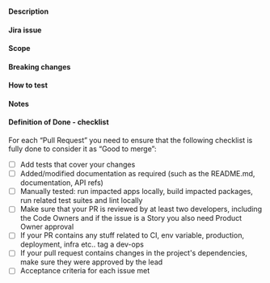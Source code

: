 ### <!-- Title : A cool name for the pull request -->

#### Description

<!-- A moderate description of the feature and what it does. You can precise what is new and/or what it removes.

Any relevant information that can help the reviewers understand the goal of the PR -->

#### Jira issue

<!-- The linked Jira issue. If there is not issue, and it is a hotfix, create the issue in Jira -->

#### Scope

<!-- List the affected apps and/or packages by your changes -->

#### Breaking changes

<!-- Whether or not this pull request brings breaking changes to the codebase.

**A breaking change is a non backward compatible change that cause the app to break if the code is not correctly migrated to the version of the pull request

Mention the developer team in case of a breaking change pull request (ntdt/team)
** -->

#### How to test

<!-- Give short, but relevant and clear explanations of **what** and **how** to test you pull request. -->

#### Notes

<!-- Write any additional information that doesn't fit in the other sections, to help the reviewers, or give more context to the changes brought by the pull request. -->

#### Definition of Done - checklist

For each “Pull Request” you need to ensure that the following checklist is fully done to consider it as “Good to merge”:

- [ ] Add tests that cover your changes
- [ ] Added/modified documentation as required (such as the README.md, documentation, API refs)
- [ ] Manually tested: run impacted apps locally, build impacted packages, run related test suites and lint locally
- [ ] Make sure that your PR is reviewed by at least two developers, including the Code Owners and if the issue is a Story you also need Product Owner approval
- [ ] If your PR contains any stuff related to CI, env variable, production, deployment, infra etc.. tag a dev-ops
- [ ] If your pull request contains changes in the project's dependencies, make sure they were approved by the lead
- [ ] Acceptance criteria for each issue met
